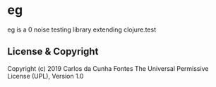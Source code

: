 # eg
eg is a 0 noise testing library extending clojure.test

## License & Copyright
Copyright (c) 2019 Carlos da Cunha Fontes The Universal Permissive License (UPL), Version 1.0
